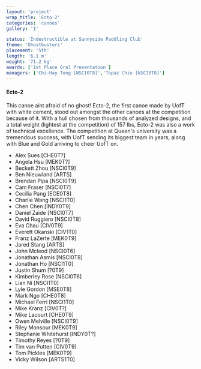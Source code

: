 ```yaml
---
layout: 'project'
wrap_title: 'Ecto-2'
categories: 'canoes'
gallery: '1'

status: 'Indestructible at Sunnyside Paddling Club'
theme: 'Ghostbusters'
placement: '5th'
length: '6.1 m'
weight: '71.2 kg'
awards: ['1st Place Oral Presentation']
managers: ['Chi-Hay Tong [NSCI0T8]','Topaz Chiu [NSCI0T8]']
---
```

#### Ecto-2

This canoe aint afraid of no ghost! Ecto-2, the first canoe made by UofT with white cement, stood out amongst the other canoes at the competition because of it. With a hull chosen from thousands of analyzed designs, and a total weight (lightest at the competition) of 157 lbs, Ecto-2 was also a work of technical excellence. The competition at Queen's university was a tremendous success, with UofT sending its biggest team in years, along with Blue and Gold arriving to cheer UofT on.

 - Alex Sues [CHE0T?]
 - Angela Hsu [MEK0T?]
 - Beckett Zhou [NSCI0T9]
 - Ben Nieuwland [ARTS]
 - Brendan Pipa [NSCI0T9]
 - Cam Fraser [NSCI0T7]
 - Cecilia Pang [ECE0T8]
 - Charlie Wang [NSCI1T0]
 - Chen Chen [INDY0T9]
 - Daniel Zaide [NSCI0T7]
 - David Ruggiero [NSCI0T8]
 - Eva Chau [CIV0T9]
 - Everett Okanski [CIV1T0]
 - Franz LaZerte [MEK0T9]
 - Jared Stang [ARTS]
 - John Mcleod [NSCI0T6]
 - Jonathan Asmis [NSCI0T8]
 - Jonathan Ho [NSCI1T0]
 - Justin Shum [?0T9]
 - Kimberley Rose [NSCI0T6]
 - Lian Ni [NSCI1T0]
 - Lyle Gordon [MSE0T8]
 - Mark Ngo [CHE0T8]
 - Michael Ferri [NSCI1T0]
 - Mike Kranz [CIV0T?]
 - Mike Lacourt [CHE0T9]
 - Owen Melville [NSCI0T9]
 - Riley Monsour [MEK0T9]
 - Stephanie Whitehurst [INDY0T?]
 - Timothy Reyes [?0T9]
 - Tim van Putten [CIV0T9]
 - Tom Pickles [MEK0T9]
 - Vicky Wilson [ARTS1T0]
